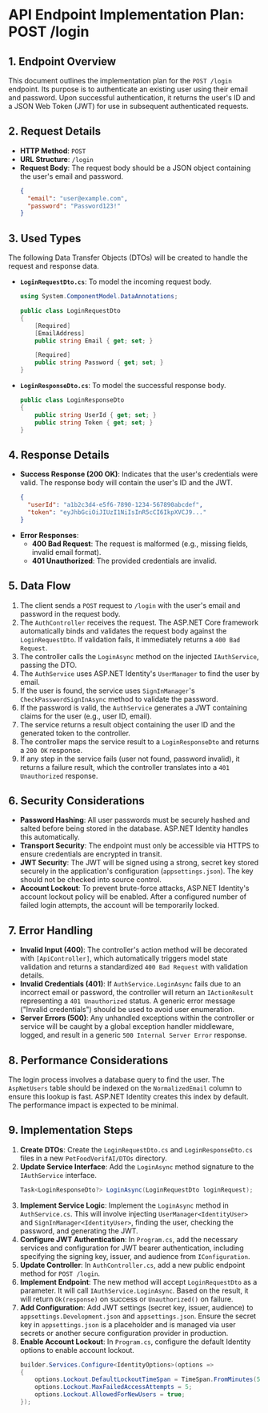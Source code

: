 # API Endpoint Implementation Plan: POST /login

## 1. Endpoint Overview
This document outlines the implementation plan for the `POST /login` endpoint. Its purpose is to authenticate an existing user using their email and password. Upon successful authentication, it returns the user's ID and a JSON Web Token (JWT) for use in subsequent authenticated requests.

## 2. Request Details
- **HTTP Method**: `POST`
- **URL Structure**: `/login`
- **Request Body**: The request body should be a JSON object containing the user's email and password.
  ```json
  {
    "email": "user@example.com",
    "password": "Password123!"
  }
  ```

## 3. Used Types
The following Data Transfer Objects (DTOs) will be created to handle the request and response data.

- **`LoginRequestDto.cs`**: To model the incoming request body.
  ```csharp
  using System.ComponentModel.DataAnnotations;

  public class LoginRequestDto
  {
      [Required]
      [EmailAddress]
      public string Email { get; set; }

      [Required]
      public string Password { get; set; }
  }
  ```

- **`LoginResponseDto.cs`**: To model the successful response body.
  ```csharp
  public class LoginResponseDto
  {
      public string UserId { get; set; }
      public string Token { get; set; }
  }
  ```

## 4. Response Details
- **Success Response (200 OK)**: Indicates that the user's credentials were valid. The response body will contain the user's ID and the JWT.
  ```json
  {
    "userId": "a1b2c3d4-e5f6-7890-1234-567890abcdef",
    "token": "eyJhbGciOiJIUzI1NiIsInR5cCI6IkpXVCJ9..."
  }
  ```
- **Error Responses**:
  - **400 Bad Request**: The request is malformed (e.g., missing fields, invalid email format).
  - **401 Unauthorized**: The provided credentials are invalid.

## 5. Data Flow
1. The client sends a `POST` request to `/login` with the user's email and password in the request body.
2. The `AuthController` receives the request. The ASP.NET Core framework automatically binds and validates the request body against the `LoginRequestDto`. If validation fails, it immediately returns a `400 Bad Request`.
3. The controller calls the `LoginAsync` method on the injected `IAuthService`, passing the DTO.
4. The `AuthService` uses ASP.NET Identity's `UserManager` to find the user by email.
5. If the user is found, the service uses `SignInManager`'s `CheckPasswordSignInAsync` method to validate the password.
6. If the password is valid, the `AuthService` generates a JWT containing claims for the user (e.g., user ID, email).
7. The service returns a result object containing the user ID and the generated token to the controller.
8. The controller maps the service result to a `LoginResponseDto` and returns a `200 OK` response.
9. If any step in the service fails (user not found, password invalid), it returns a failure result, which the controller translates into a `401 Unauthorized` response.

## 6. Security Considerations
- **Password Hashing**: All user passwords must be securely hashed and salted before being stored in the database. ASP.NET Identity handles this automatically.
- **Transport Security**: The endpoint must only be accessible via HTTPS to ensure credentials are encrypted in transit.
- **JWT Security**: The JWT will be signed using a strong, secret key stored securely in the application's configuration (`appsettings.json`). The key should not be checked into source control.
- **Account Lockout**: To prevent brute-force attacks, ASP.NET Identity's account lockout policy will be enabled. After a configured number of failed login attempts, the account will be temporarily locked.

## 7. Error Handling
- **Invalid Input (400)**: The controller's action method will be decorated with `[ApiController]`, which automatically triggers model state validation and returns a standardized `400 Bad Request` with validation details.
- **Invalid Credentials (401)**: If `AuthService.LoginAsync` fails due to an incorrect email or password, the controller will return an `IActionResult` representing a `401 Unauthorized` status. A generic error message ("Invalid credentials") should be used to avoid user enumeration.
- **Server Errors (500)**: Any unhandled exceptions within the controller or service will be caught by a global exception handler middleware, logged, and result in a generic `500 Internal Server Error` response.

## 8. Performance Considerations
The login process involves a database query to find the user. The `AspNetUsers` table should be indexed on the `NormalizedEmail` column to ensure this lookup is fast. ASP.NET Identity creates this index by default. The performance impact is expected to be minimal.

## 9. Implementation Steps
1.  **Create DTOs**: Create the `LoginRequestDto.cs` and `LoginResponseDto.cs` files in a new `PetFoodVerifAI/DTOs` directory.
2.  **Update Service Interface**: Add the `LoginAsync` method signature to the `IAuthService` interface.
    ```csharp
    Task<LoginResponseDto?> LoginAsync(LoginRequestDto loginRequest);
    ```
3.  **Implement Service Logic**: Implement the `LoginAsync` method in `AuthService.cs`. This will involve injecting `UserManager<IdentityUser>` and `SignInManager<IdentityUser>`, finding the user, checking the password, and generating the JWT.
4.  **Configure JWT Authentication**: In `Program.cs`, add the necessary services and configuration for JWT bearer authentication, including specifying the signing key, issuer, and audience from `IConfiguration`.
5.  **Update Controller**: In `AuthController.cs`, add a new public endpoint method for `POST /login`.
6.  **Implement Endpoint**: The new method will accept `LoginRequestDto` as a parameter. It will call `IAuthService.LoginAsync`. Based on the result, it will return `Ok(response)` on success or `Unauthorized()` on failure.
7.  **Add Configuration**: Add JWT settings (secret key, issuer, audience) to `appsettings.Development.json` and `appsettings.json`. Ensure the secret key in `appsettings.json` is a placeholder and is managed via user secrets or another secure configuration provider in production.
8.  **Enable Account Lockout**: In `Program.cs`, configure the default Identity options to enable account lockout.
    ```csharp
    builder.Services.Configure<IdentityOptions>(options =>
    {
        options.Lockout.DefaultLockoutTimeSpan = TimeSpan.FromMinutes(5);
        options.Lockout.MaxFailedAccessAttempts = 5;
        options.Lockout.AllowedForNewUsers = true;
    });
    ```
